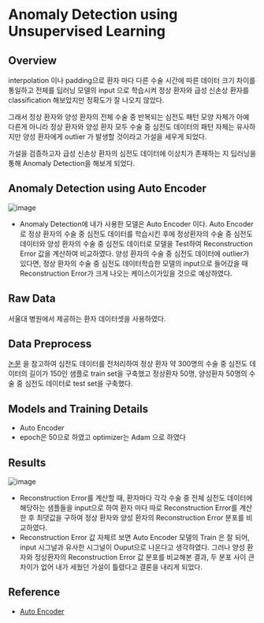 # Anomaly Detection using Unsupervised Learning


## Overview

interpolation 이나 padding으로 환자 마다 다른 수술 시간에 따른 데이터 크기 차이를 통일하고
전체를 딥러닝 모델의 input 으로 학습시켜 정상 환자와 급성 신손상 환자를 classification 해보았지만
정확도가 잘 나오지 않았다. 

그래서 정상 환자와 양성 환자의 전체 수술 중 반복되는 심전도 패턴 모양 자체가 아예 다른게
아니라 정상 환자와 양성 환자 모두 수술 중 심전도 데이터의 패턴 자체는 유사하지만 양성 환자에게 outlier 가 발생할 것이라고 가설을 세우게 되었다.

가설을 검증하고자 급성 신손상 환자의 심전도 데이터에 이상치가 존재하는 지 딥러닝을 통해 Anomaly Detection을 해보게 되었다.

## Anomaly Detection using Auto Encoder
![image](https://user-images.githubusercontent.com/79091824/199703294-d9016426-145e-4cd5-8ccb-25656d51b10b.png)

- Anomaly Detection에 내가 사용한 모델은  Auto Encoder 이다. Auto Encoder 로 정상 환자의 수술 중 심전도 데이터를 학습시킨 후에 정상환자의 수술 중 심전도 데이터와
양성 환자의 수술 중 심전도 데이터로 모델을 Test하여 Reconstruction Error 값을 계산하여 비교하였다. 양성 환자의 수술 중 심전도 데이터에 outlier가 있다면,
정상 환자의 수술 중 심전도 데이터학습한 모델의 input으로 들어갔을 때 Reconstruction Error가 크게 나오는 케이스이가있을 것으로 예상하였다.


## Raw Data
서울대 병원에서 제공하는 환자 데이터셋을 사용하였다.


## Data Preprocess

[논문](https://github.com/vitaldb/examples/blob/master/hypotension_mbp.ipynb) 을 참고하여
심전도 데이터를 전처리하여 정상 환자 약 300명의 수술 중 심전도 데이터의 길이가 150인 샘플로 train set을 구축했고
정상환자 50명, 양성환자 50명의 수술 중 심전도 데이터로 test set을 구축했다.


## Models and Training Details

- Auto Encoder
- epoch은 50으로 하였고 optimizer는 Adam 으로 하였다

## Results

![image](https://user-images.githubusercontent.com/79091824/199701259-3ded573e-0bb7-4f33-99ef-0ee6d1e9361a.png)

- Reconstruction Error를 계산할 때, 환자마다 각각 수술 중 전체 심전도 데이터에 해당하는 샘플들을 input으로 하여 환자 마다 따로 Reconstruction Error를 계산한 후 
 최댓값을 구하여 정상 환자와 양성 환자의 Reconstruction Error 분포를 비교하였다.
- Reconstruction Error 값 자체르 보면 Auto Encoder 모델의 Train 은 잘 되어, input 시그널과 유사한 시그널이 Ouput으로 나온다고 생각하였다. 그러나
양성 환자와 정상환자의 Reconstruction Error 값 분포를 비교해본 결과, 두 분포 사이 큰 차이가 없어 내가 세웠던 가설이 틀렸다고 결론을 내리게 되었다.



## Reference 
* [Auto Encoder](https://arxiv.org/pdf/2003.05991.pdf)


